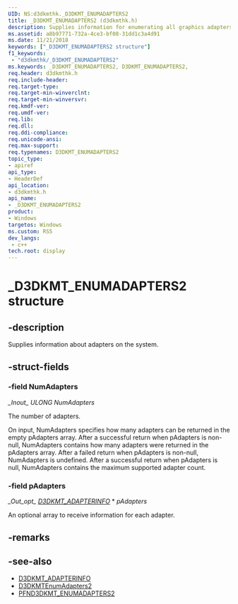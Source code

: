 ```yaml
---
UID: NS:d3dkmthk._D3DKMT_ENUMADAPTERS2
title: _D3DKMT_ENUMADAPTERS2 (d3dkmthk.h)
description: Supplies information for enumerating all graphics adapters on the system.
ms.assetid: a8b97771-732a-4ce3-bf08-31dd1c3a4d91
ms.date: 11/21/2018
keywords: ["_D3DKMT_ENUMADAPTERS2 structure"]
f1_keywords:
 - "d3dkmthk/_D3DKMT_ENUMADAPTERS2"
ms.keywords: _D3DKMT_ENUMADAPTERS2, D3DKMT_ENUMADAPTERS2, 
req.header: d3dkmthk.h
req.include-header:
req.target-type:
req.target-min-winverclnt:
req.target-min-winversvr:
req.kmdf-ver:
req.umdf-ver:
req.lib:
req.dll:
req.ddi-compliance:
req.unicode-ansi:
req.max-support:
req.typenames: D3DKMT_ENUMADAPTERS2
topic_type: 
- apiref
api_type: 
- HeaderDef
api_location: 
- d3dkmthk.h
api_name: 
- _D3DKMT_ENUMADAPTERS2
product:
- Windows
targetos: Windows
ms.custom: RS5
dev_langs:
 - c++
tech.root: display
---
```


# _D3DKMT_ENUMADAPTERS2 structure

## -description

Supplies information about adapters on the system.

## -struct-fields

### -field NumAdapters
*\_Inout\_* *ULONG NumAdapters*

The number of adapters.

On input, NumAdapters specifies how many adapters can be returned in the empty pAdapters array.
After a successful return when pAdapters is non-null, NumAdapters contains how many adapters were returned in the pAdapters array.
After a failed return when pAdapters is non-null, NumAdapters is undefined.
After a successful return when pAdapters is null, NumAdapters contains the maximum supported adapter count.

### -field pAdapters
*\_Out\_opt\_* *[D3DKMT_ADAPTERINFO](ns-d3dkmthk-_d3dkmt_adapterinfo.md)* * *pAdapters*
 
An optional array to receive information for each adapter.

## -remarks

## -see-also
- [D3DKMT_ADAPTERINFO](ns-d3dkmthk-_d3dkmt_adapterinfo.md)
- [D3DKMTEnumAdapters2](nf-d3dkmthk-d3dkmtenumadapters2.md)
- [PFND3DKMT_ENUMADAPTERS2](nc-d3dkmthk-pfnd3dkmt_enumadapters2.md)
